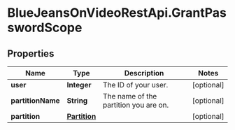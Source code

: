 # BlueJeansOnVideoRestApi.GrantPasswordScope

## Properties
Name | Type | Description | Notes
------------ | ------------- | ------------- | -------------
**user** | **Integer** | The ID of your user. | [optional] 
**partitionName** | **String** | The name of the partition you are on. | [optional] 
**partition** | [**Partition**](Partition.md) |  | [optional] 


